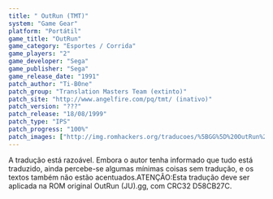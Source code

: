 ```yaml
---
title: " OutRun (TMT)"
system: "Game Gear"
platform: "Portátil"
game_title: "OutRun"
game_category: "Esportes / Corrida"
game_players: "2"
game_developer: "Sega"
game_publisher: "Sega"
game_release_date: "1991"
patch_author: "Ti-B0ne"
patch_group: "Translation Masters Team (extinto)"
patch_site: "http://www.angelfire.com/pq/tmt/ (inativo)"
patch_version: "???"
patch_release: "18/08/1999"
patch_type: "IPS"
patch_progress: "100%"
patch_images: ["http://img.romhackers.org/traducoes/%5BGG%5D%20OutRun%20-%20TMT%20-%201.png","http://img.romhackers.org/traducoes/%5BGG%5D%20OutRun%20-%20TMT%20-%202.png","http://img.romhackers.org/traducoes/%5BGG%5D%20OutRun%20-%20TMT%20-%203.png"]
---
```

A tradução está razoável. Embora o autor tenha informado que tudo está traduzido, ainda percebe-se algumas mínimas coisas sem tradução, e os textos também não estão acentuados.ATENÇÃO:Esta tradução deve ser aplicada na ROM original OutRun (JU).gg, com CRC32 D58CB27C.
